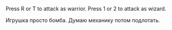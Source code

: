 Press R or T to attack as warrior.
Press 1 or 2 to attack as wizard.

Игрушка просто бомба. Думаю механику потом подлотать.